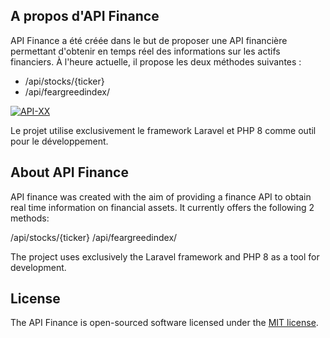 
## A propos d'API Finance
API Finance a été créée dans le but de proposer une API financière permettant d'obtenir en temps réel des informations sur les actifs financiers. À l'heure actuelle, il propose les deux méthodes suivantes :

- /api/stocks/{ticker}
- /api/feargreedindex/

<a href="https://ibb.co/rxkcZ5B"><img src="https://i.ibb.co/m9JXHhn/API-XX.png" alt="API-XX" border="0"></a>

Le projet utilise exclusivement le framework Laravel et PHP 8 comme outil pour le développement.


## About API Finance

API finance was created with the aim of providing a finance API to obtain real time information on financial assets. It currently offers the following 2 methods:

/api/stocks/{ticker}
/api/feargreedindex/


The project uses exclusively the Laravel framework and PHP 8 as a tool for development.


## License

The API Finance is open-sourced software licensed under the [MIT license](https://opensource.org/licenses/MIT).
